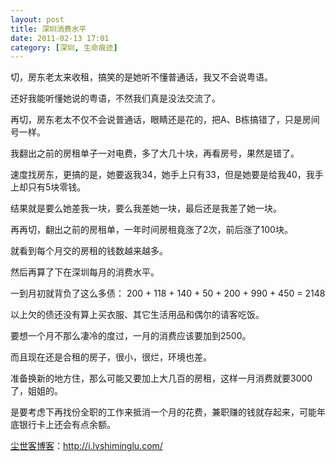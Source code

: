 ```yaml
---
layout: post
title: 深圳消费水平
date: 2011-02-13 17:01
category: [深圳, 生命痕迹]
---
```

切，房东老太来收租，搞笑的是她听不懂普通话，我又不会说粤语。

还好我能听懂她说的粤语，不然我们真是没法交流了。

再切，房东老太不仅不会说普通话，眼睛还是花的，把A、B栋搞错了，只是房间号一样。

我翻出之前的房租单子一对电费，多了大几十块，再看房号，果然是错了。

速度找房东，更搞的是，她要返我34，她手上只有33，但是她要是给我40，我手上却只有5块零钱。

结果就是要么她差我一块，要么我差她一块，最后还是我差了她一块。

再再切，翻出之前的房租单，一年时间房租竟涨了2次，前后涨了100块。

就看到每个月交的房租的钱数越来越多。

然后再算了下在深圳每月的消费水平。

一到月初就背负了这么多债： 200 + 118 + 140 + 50 + 200 + 990 + 450 = 2148

以上欠的债还没有算上买衣服、其它生活用品和偶尔的请客吃饭。

要想一个月不那么凄冷的度过，一月的消费应该要加到2500。

而且现在还是合租的房子，很小，很烂，环境也差。

准备换新的地方住，那么可能又要加上大几百的房租，这样一月消费就要3000了，姐姐的。

是要考虑下再找份全职的工作来抵消一个月的花费，兼职赚的钱就存起来，可能年底银行卡上还会有点余额。

<a href="http://i.lvshiminglu.com/">尘世客博客</a>：<a href="http://i.lvshiminglu.com/">http://i.lvshiminglu.com/</a>

